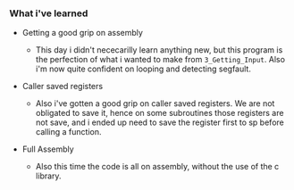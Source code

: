 ### What i've learned

- Getting a good grip on assembly
    - This day i didn't nececarilly learn anything new, but this program is the perfection of what i wanted to make from `3_Getting_Input`. Also i'm now quite confident on looping and detecting segfault.

- Caller saved registers
    - Also i've gotten a good grip on caller saved registers. We are not obligated to save it, hence on some subroutines those registers are not save, and i ended up need to save the register first to sp before calling a function.

- Full Assembly
    - Also this time the code is all on assembly, without the use of the c library.